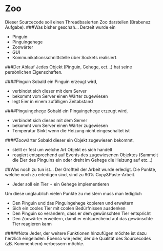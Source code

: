 # Zoo
Dieser Sourcecode soll einen Threadbasierten Zoo darstellen (Brabenez Aufgabe).
###Was bisher geschah...
Derzeit wurde ein
* Pinguin
* Pinguingehege
* Zoowärter
* GUI
* Kommunikationsschnittstelle über Sockets
realisiert.

###Der Ablauf
Jedes Objekt (Pinguin, Gehege, ect...) hat seine persönlichen Eigenschaften.

####Pinguin
Sobald ein Pinguin erzeugt wird,
* verbindet sich dieser mit dem Server
* bekommt vom Server einen Wärter zugewiesen
* legt Eier in einem zufälligen Zeitabstand

####Pinguingehege
Sobald ein Pinguingehege erzeugt wird,
* verbindet sich dieses mit dem Server
* bekommt vom Server einen Wärter zugewiesen
* Temperatur Sinkt wenn die Heizung nicht eingeschaltet ist

####Zoowärter
Sobald dieser ein Objekt zugewiesen bekommt,
* stellt er fest um welche Art Objekt es sich handelt
* reagiert entsprechend auf Events des zugewiesenen Objektes
(Sammelt die Eier des Pinguins ein oder dreht im Gehege die Heizung auf etc...)


##Was noch zu tun ist...
Der Großteil der Arbeit wurde erledigt. Die Punkte, welche noch zu erledigen sind, sind zu 90% Copy&Paste-Arbeit.
* Jeder soll ein Tier + ein Gehege implementieren

Um diese unglaublich vielen Punkte zu meistern muss man lediglich
* Den Pinguin und das Pinguingehege kopieren und erweitern
* Sich ein cooles Tier mit coolen Bedürfnissen ausdenken
* Den Pinguin so verändern, dass er dem gewünschten Tier entspricht
* Den Zoowärter erweitern, damit er entsprechend auf das gewünschte Tier reagieren kann

#####Note
Jeder, der weitere Funktionen hinzufügen möchte ist dazu herzlich eingeladen.
Ebenso wie jeder, der die Qualität des Sourcecodes (zB. Kommentiern) verbessern möchte.

